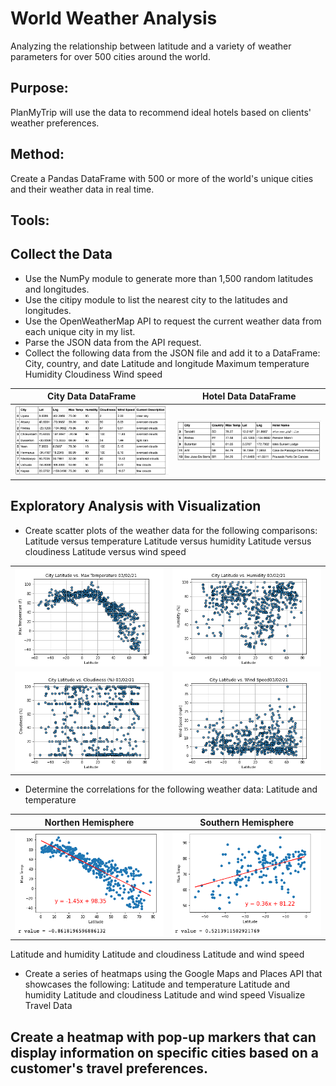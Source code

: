 # World Weather Analysis
Analyzing the relationship between latitude and a variety of weather parameters for over 500 cities around the world. 

## Purpose: 
PlanMyTrip will use the data to recommend ideal hotels based on clients' weather preferences.
## Method: 
Create a Pandas DataFrame with 500 or more of the world's unique cities and their weather data in real time. 
## Tools: 

## Collect the Data

- Use the NumPy module to generate more than 1,500 random latitudes and longitudes.
- Use the citipy module to list the nearest city to the latitudes and longitudes.
- Use the OpenWeatherMap API to request the current weather data from each unique city in my list.
- Parse the JSON data from the API request.
- Collect the following data from the JSON file and add it to a DataFrame:
City, country, and date
Latitude and longitude
Maximum temperature
Humidity
Cloudiness
Wind speed

| City Data DataFrame | Hotel Data DataFrame |
:-------------------------:|:-------------------------:
![city_data_df](weather_data/city_data_df.png) | ![hotels_df](weather_data/hotels_df.png)

## Exploratory Analysis with Visualization

- Create scatter plots of the weather data for the following comparisons:
Latitude versus temperature
Latitude versus humidity
Latitude versus cloudiness
Latitude versus wind speed

|                          |                           |
:-------------------------:|:-------------------------:
![Lat_vs_Max_Temp](weather_data/Fig1.png) | ![Lat vs Humidity](weather_data/Fig2.png)
![Lat vs Cloudiness](weather_data/Fig3.png) | ![Lat vs Wind Speed](weather_data/Fig4.png)


- Determine the correlations for the following weather data:
Latitude and temperature

|  Northen Hemisphere | Southern Hemisphere |
:-------------------------:|:-------------------------:
![Lat_vs_Max_Temp](weather_data/temp_northern.png) | ![Lat vs Humidity](weather_data/temp_southern.png)

Latitude and humidity
Latitude and cloudiness
Latitude and wind speed
- Create a series of heatmaps using the Google Maps and Places API that showcases the following:
Latitude and temperature
Latitude and humidity
Latitude and cloudiness
Latitude and wind speed
Visualize Travel Data

## Create a heatmap with pop-up markers that can display information on specific cities based on a customer's travel preferences. 
